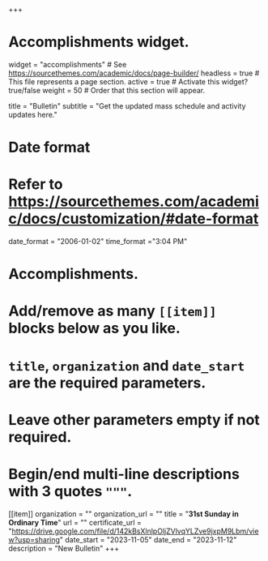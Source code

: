 +++
# Accomplishments widget.
widget = "accomplishments"  # See https://sourcethemes.com/academic/docs/page-builder/
headless = true  # This file represents a page section.
active = true  # Activate this widget? true/false
weight = 50  # Order that this section will appear.

title = "Bulletin"
subtitle = "Get the updated mass schedule and activity updates here."

# Date format
#   Refer to https://sourcethemes.com/academic/docs/customization/#date-format
date_format = "2006-01-02"
time_format ="3:04 PM"

# Accomplishments.
#   Add/remove as many `[[item]]` blocks below as you like.
#   `title`, `organization` and `date_start` are the required parameters.
#   Leave other parameters empty if not required.
#   Begin/end multi-line descriptions with 3 quotes `"""`.


[[item]]
  organization = ""
  organization_url = ""
  title = "**31st Sunday in Ordinary Time**"
  url = ""
  certificate_url = "https://drive.google.com/file/d/142kBsXlnlpOljZVlvqYLZve9jxpM9Lbm/view?usp=sharing"
  date_start = "2023-11-05"
  date_end = "2023-11-12"
  description = "New Bulletin"
+++
